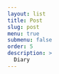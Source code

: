 ```yaml
---
layout: list
title: Post
slug: post
menu: true
submenu: false
order: 5
description: >
  Diary
---
```

